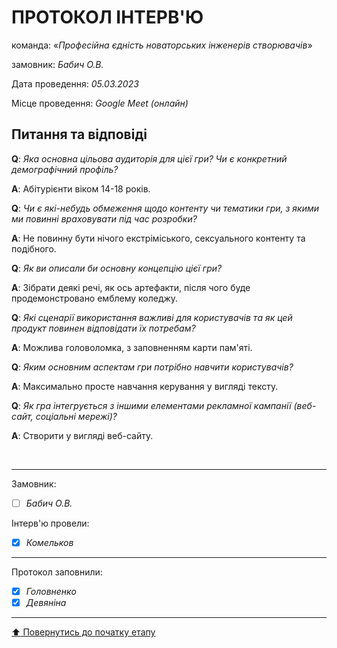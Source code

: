 # ПРОТОКОЛ ІНТЕРВ'Ю

команда: «*Професійна єдність новаторських інженерів створювачів*»

замовник:  *Бабич О.В.*

Дата проведення: *05.03.2023*

Місце проведення: *Google Meet (онлайн)*

## Питання та відповіді

**Q**: *Яка основна цільова аудиторія для цієї гри? Чи є конкретний демографічний профіль?*

**A**: Абітурієнти віком 14-18 років.

**Q**: *Чи є які-небудь обмеження щодо контенту чи тематики гри, з якими ми повинні враховувати під час розробки?*

**A**: Не повинну бути нічого екстріміського, сексуального контенту та подібного.

**Q**: *Як ви описали би основну концепцію цієї гри?*

**A**: Зібрати деякі речі, як ось артефакти, після чого буде продемонстровано емблему коледжу.

**Q**: *Які сценарії використання важливі для користувачів та як цей продукт повинен відповідати їх потребам?*

**A**: Можлива головоломка, з заповненням карти пам'яті.

**Q**: *Яким основним аспектам гри потрібно навчити користувачів?*

**A**: Максимально просте навчання керування у вигляді тексту.

**Q**: *Як гра інтегрується з іншими елементами рекламної кампанії (веб-сайт, соціальні мережі)?*

**A**: Створити у вигляді веб-сайту.

<br>

---
Замовник: 		
- [ ] *Бабич О.В.*

Інтерв'ю провели:			

- [X] *Комельков*

---

Протокол заповнили:

- [X] *Головненко*
- [X] *Девяніна*
---

[:arrow_up: Повернутись до початку етапу](/docs/1.Envisioning/README.md)
